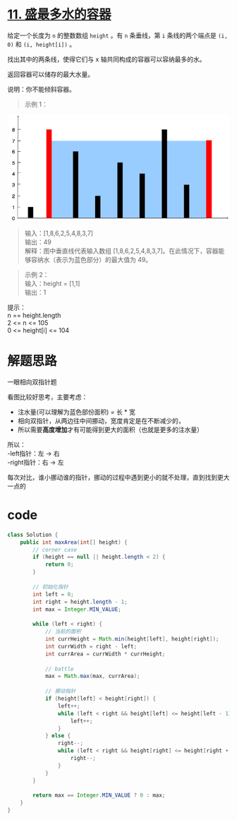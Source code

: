 # [11. 盛最多水的容器](https://leetcode.cn/problems/container-with-most-water/description/?envType=company&envId=bytedance&favoriteSlug=bytedance-thirty-days)

给定一个长度为 `n` 的整数数组 `height` 。有 `n` 条垂线，第 `i` 条线的两个端点是 `(i, 0)` 和 `(i, height[i])` 。

找出其中的两条线，使得它们与 x 轴共同构成的容器可以容纳最多的水。

返回容器可以储存的最大水量。

说明：你不能倾斜容器。

>示例 1：<br>

![alt text](image-19.png)

>输入：[1,8,6,2,5,4,8,3,7]<br>
输出：49 <br>
解释：图中垂直线代表输入数组 [1,8,6,2,5,4,8,3,7]。在此情况下，容器能够容纳水（表示为蓝色部分）的最大值为 49。

>示例 2：<br>
输入：height = [1,1]<br>
输出：1
 

提示：<br>
n == height.length<br>
2 <= n <= 105<br>
0 <= height[i] <= 104

# 解题思路
一眼相向双指针题

看图比较好思考，主要考虑：<br>
- 注水量(可以理解为蓝色部份面积) = 长 *  宽
- 相向双指针，从两边往中间挪动，宽度肯定是在不断减少的，
- 所以需要**高度增加**才有可能得到更大的面积（也就是更多的注水量）

所以：<br>
-left指针：左 -> 右 <Br>
-right指针：右 -> 左 <br>

每次对比，谁小挪动谁的指针，挪动的过程中遇到更小的就不处理，直到找到更大一点的

# code
```java
class Solution {
    public int maxArea(int[] height) {
        // corner case
        if (height == null || height.length < 2) {
            return 0;
        }

        // 初始化指针
        int left = 0;
        int right = height.length - 1;
        int max = Integer.MIN_VALUE;

        while (left < right) {
            // 当前的面积
            int currHeight = Math.min(height[left], height[right]);
            int currWidth = right - left;
            int currArea = currWidth * currHeight;

            // battle
            max = Math.max(max, currArea);
            
            // 挪动指针
            if (height[left] < height[right]) {
                left++;
                while (left < right && height[left] <= height[left - 1]) {
                    left++;
                }
            } else {
                right--;
                while (left < right && height[right] <= height[right + 1]) {
                    right--;
                }
            }
        }

        return max == Integer.MIN_VALUE ? 0 : max;
    }
}
```